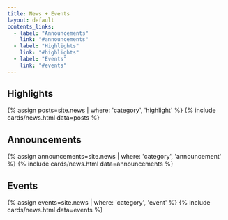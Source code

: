 ```yaml
---
title: News + Events
layout: default
contents_links:
  - label: "Announcements"
    link: "#announcements"
  - label: "Highlights"
    link: "#highlights"
  - label: "Events"
    link: "#events"
---
```


<div class="container">
<div class="content">
<h2 id="highlights">Highlights</h2>
</div>
</div>

{% assign posts=site.news | where: 'category', 'highlight' %}
{% include cards/news.html data=posts %}

<div class="container">
<div class="content">
<h2 id="announcements">Announcements</h2>
</div>
</div>

{% assign announcements=site.news | where: 'category', 'announcement' %}
{% include cards/news.html data=announcements %}

<div class="container">
<div class="content">
<h2 id="events">Events</h2>
</div>
</div>

{% assign events=site.news | where: 'category', 'event' %}
{% include cards/news.html data=events %}